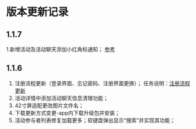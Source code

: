 # 版本更新记录

## 1.1.7
1.新增活动及活动聊天添加小红角标通知；
    [参考](https://oa.liluntech.com/issues/7172)


## 1.1.6
1. 注册流程更新（登录界面、忘记密码、注册界面更换）；
    任务说明：[注册流程更新](https://oa.liluntech.com/issues/6837)
2. 活动详情中添加活动聊天信息清理功能；
3. 42寸屏适配更改图片文件名；
4. 下载更新方式变更-app内下载升级包并安装；
5. 活动参与者列表修复加载更多；软键盘弹出显示“搜索”并实现其功能；